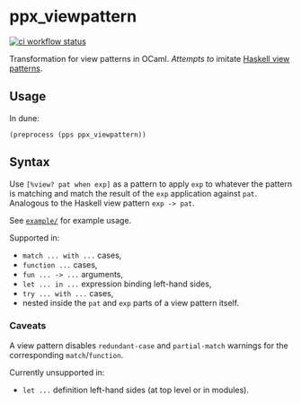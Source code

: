 # ppx_viewpattern

[![ci workflow status](https://github.com/sim642/ppx_viewpattern/actions/workflows/ci.yml/badge.svg)](https://github.com/sim642/ppx_viewpattern/actions/workflows/ci.yml)

Transformation for view patterns in OCaml.
_Attempts to_ imitate [Haskell view patterns](https://ghc.gitlab.haskell.org/ghc/doc/users_guide/exts/view_patterns.html).


## Usage
In dune:
```
(preprocess (pps ppx_viewpattern))
```

## Syntax
Use `[%view? pat when exp]` as a pattern to apply `exp` to whatever the pattern is matching and match the result of the `exp` application against `pat`.
Analogous to the Haskell view pattern `exp -> pat`.

See [`example/`](example/) for example usage.

Supported in:
* `match ... with ...` cases,
* `function ...` cases,
* `fun ... -> ...` arguments,
* `let ... in ...` expression binding left-hand sides,
* `try ... with ...` cases,
* nested inside the `pat` and `exp` parts of a view pattern itself.

### Caveats
A view pattern disables `redundant-case` and `partial-match` warnings for the corresponding `match`/`function`.

Currently unsupported in:
- `let ...` definition left-hand sides (at top level or in modules).

